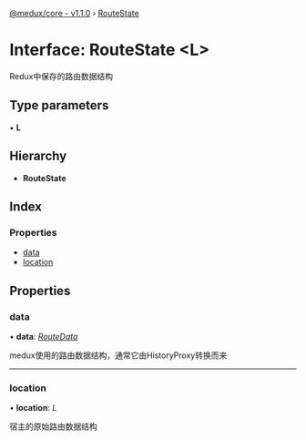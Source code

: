 [@medux/core - v1.1.0](../README.md) › [RouteState](routestate.md)

# Interface: RouteState <**L**>

Redux中保存的路由数据结构

## Type parameters

▪ **L**

## Hierarchy

* **RouteState**

## Index

### Properties

* [data](routestate.md#data)
* [location](routestate.md#location)

## Properties

###  data

• **data**: *[RouteData](routedata.md)*

medux使用的路由数据结构，通常它由HistoryProxy转换而来

___

###  location

• **location**: *L*

宿主的原始路由数据结构
